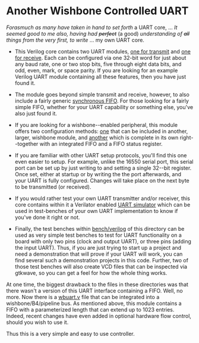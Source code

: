 # Another Wishbone Controlled UART

_Forasmuch as many have taken in hand to set forth_ a UART core, ... _It seemed
good to me also, having had ~~perfect~~_ (a good) _understanding of ~~all~~
things from the very first, to write_ ... my own UART core.

- This Verilog core contains two UART modules, [one for transmit](rtl/txuart.v) and [one for receive](rtl/rxuart.v).  Each can be configured via one 32-bit word for just about any baud rate, one or two stop bits, five through eight data bits, and odd, even, mark, or space parity.  If you are looking for an example Verilog UART module containing all these features, then you have just found it.

- The module goes beyond simple transmit and receive, however, to also include a fairly generic [synchronous FIFO](rtl/ufifo.v).  For those looking for a fairly simple FIFO, whether for your UART capability or something else, you've also just found it.

- If you are looking for a wishbone--enabled peripheral, this module offers two configuration methods: [one](rtl/wbuart-insert.v) that can be included in another, larger, wishbone module, and [another](rtl/wbuart.v) which is complete in its own right--together with an integrated FIFO and a FIFO status register.

- If you are familiar with other UART setup protocols, you'll find this one even easier to setup.  For example, unlike the 16550 serial port, this serial port can be set up by just writing to and setting a single 32--bit register.  Once set, either at startup or by writing the the port afterwards, and your UART is fully configured.  Changes will take place on the next byte to be transmitted (or received).

- If you would rather test your own UART transmitter and/or receiver, this core contains within it a Verilator enabled [UART simulator](bench/cpp/uartsim.cpp) which can be used in test-benches of your own UART implementation to know if you've done it right or not.

- Finally, the test benches within [bench/verilog](bench/verilog) of this directory can be used as very simple test benches to test for UART functionality on a board with only two pins (clock and output UART), or three pins (adding the input UART).  Thus, if you are just trying to start up a project and need a demonstration that will prove if your UART will work, you can find several such a demonstration projects in this code.  Further, two of those test benches will also create VCD files that can be inspected via gtkwave, so you can get a feel for how the whole thing works.

At one time, the biggest drawback to the files in these directories was that
there wasn't a version of this UART interface containing a FIFO.  Well, no
more.  Now there is a [wbuart.v](rtl/wbuart.v) file that can be
integrated into a wishbone/B4/pipeline bus.  As mentioned above, this module
contains a FIFO with a parameterized length that can extend up to 1023 entries. 
Indeed, recent changes have even added in optional hardware flow control, should
you wish to use it.

Thus this is a very simple and easy to use controller.
